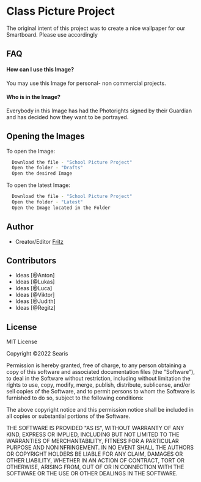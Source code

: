 
# Class Picture Project

The original intent of this project was to create a nice wallpaper for our Smartboard.
Please use accordingly


## FAQ

#### How can I use this Image?

You may use this Image for personal- non commercial projects.

####  Who is in the Image?

Everybody in this Image has had the Photorights signed by their Guardian and has decided how they want to be portrayed.


## Opening the Images

To open the Image:

```bash
  Download the file - "School Picture Project"
  Open the folder - "Drafts"
  Open the desired Image
```

To open the latest Image:

```bash
  Download the file - "School Picture Project"
  Open the folder - "Latest"
  Open the Image located in the Folder
```


## Author

- Creator/Editor [Fritz](https://www.github.com/SearisIQ)

## Contributors

- Ideas [@Anton]
- Ideas [@Lukas]
- Ideas [@Luca]
- Ideas [@Viktor]
- Ideas [@Judith]
- Ideas [@Regitz]

## License

MIT License

Copyright ©2022 Searis

Permission is hereby granted, free of charge, to any person obtaining a copy
of this software and associated documentation files (the "Software"), to deal
in the Software without restriction, including without limitation the rights
to use, copy, modify, merge, publish, distribute, sublicense, and/or sell
copies of the Software, and to permit persons to whom the Software is
furnished to do so, subject to the following conditions:

The above copyright notice and this permission notice shall be included in all
copies or substantial portions of the Software.

THE SOFTWARE IS PROVIDED "AS IS", WITHOUT WARRANTY OF ANY KIND, EXPRESS OR
IMPLIED, INCLUDING BUT NOT LIMITED TO THE WARRANTIES OF MERCHANTABILITY,
FITNESS FOR A PARTICULAR PURPOSE AND NONINFRINGEMENT. IN NO EVENT SHALL THE
AUTHORS OR COPYRIGHT HOLDERS BE LIABLE FOR ANY CLAIM, DAMAGES OR OTHER
LIABILITY, WHETHER IN AN ACTION OF CONTRACT, TORT OR OTHERWISE, ARISING FROM,
OUT OF OR IN CONNECTION WITH THE SOFTWARE OR THE USE OR OTHER DEALINGS IN THE
SOFTWARE.
